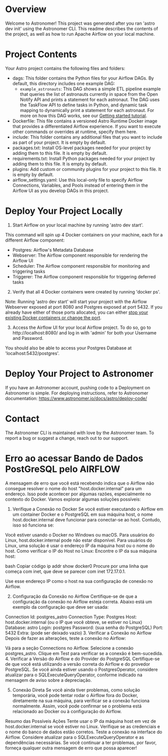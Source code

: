 Overview
========

Welcome to Astronomer! This project was generated after you ran 'astro dev init' using the Astronomer CLI. This readme describes the contents of the project, as well as how to run Apache Airflow on your local machine.

Project Contents
================

Your Astro project contains the following files and folders:

- dags: This folder contains the Python files for your Airflow DAGs. By default, this directory includes one example DAG:
    - `example_astronauts`: This DAG shows a simple ETL pipeline example that queries the list of astronauts currently in space from the Open Notify API and prints a statement for each astronaut. The DAG uses the TaskFlow API to define tasks in Python, and dynamic task mapping to dynamically print a statement for each astronaut. For more on how this DAG works, see our [Getting started tutorial](https://www.astronomer.io/docs/learn/get-started-with-airflow).
- Dockerfile: This file contains a versioned Astro Runtime Docker image that provides a differentiated Airflow experience. If you want to execute other commands or overrides at runtime, specify them here.
- include: This folder contains any additional files that you want to include as part of your project. It is empty by default.
- packages.txt: Install OS-level packages needed for your project by adding them to this file. It is empty by default.
- requirements.txt: Install Python packages needed for your project by adding them to this file. It is empty by default.
- plugins: Add custom or community plugins for your project to this file. It is empty by default.
- airflow_settings.yaml: Use this local-only file to specify Airflow Connections, Variables, and Pools instead of entering them in the Airflow UI as you develop DAGs in this project.

Deploy Your Project Locally
===========================

1. Start Airflow on your local machine by running 'astro dev start'.

This command will spin up 4 Docker containers on your machine, each for a different Airflow component:

- Postgres: Airflow's Metadata Database
- Webserver: The Airflow component responsible for rendering the Airflow UI
- Scheduler: The Airflow component responsible for monitoring and triggering tasks
- Triggerer: The Airflow component responsible for triggering deferred tasks

2. Verify that all 4 Docker containers were created by running 'docker ps'.

Note: Running 'astro dev start' will start your project with the Airflow Webserver exposed at port 8080 and Postgres exposed at port 5432. If you already have either of those ports allocated, you can either [stop your existing Docker containers or change the port](https://www.astronomer.io/docs/astro/cli/troubleshoot-locally#ports-are-not-available-for-my-local-airflow-webserver).

3. Access the Airflow UI for your local Airflow project. To do so, go to http://localhost:8080/ and log in with 'admin' for both your Username and Password.

You should also be able to access your Postgres Database at 'localhost:5432/postgres'.

Deploy Your Project to Astronomer
=================================

If you have an Astronomer account, pushing code to a Deployment on Astronomer is simple. For deploying instructions, refer to Astronomer documentation: https://www.astronomer.io/docs/astro/deploy-code/

Contact
=======

The Astronomer CLI is maintained with love by the Astronomer team. To report a bug or suggest a change, reach out to our support.

# Erro ao acessar Bando de Dados PostGreSQL pelo AIRFLOW
A mensagem de erro que você está recebendo indica que o Airflow não consegue resolver o nome do host "host.docker.internal" para um endereço. Isso pode acontecer por algumas razões, especialmente no contexto do Docker. Vamos explorar algumas soluções possíveis:

1. Verifique a Conexão no Docker
Se você estiver executando o Airflow em um container Docker e o PostgreSQL em sua máquina host, o nome host.docker.internal deve funcionar para conectar-se ao host. Contudo, isso só funciona se:

Você estiver usando o Docker no Windows ou macOS. Para usuários do Linux, host.docker.internal pode não estar disponível. Para usuários do Linux, uma solução é usar o endereço IP da máquina host ou o nome do host.
Como verificar o IP do Host no Linux:
Encontre o IP da sua máquina host:

bash
Copiar código
ip addr show docker0
Procure por uma linha que começa com inet, que deve se parecer com inet 172.17.0.1.

Use esse endereço IP como o host na sua configuração de conexão no Airflow.

2. Configuração da Conexão no Airflow
Certifique-se de que a configuração da conexão no Airflow esteja correta. Abaixo está um exemplo da configuração que deve ser usada:

Connection Id: postgres_astro
Connection Type: Postgres
Host: host.docker.internal (ou o IP que você obteve, se estiver no Linux)
Database: astro
Login: postgres
Password: (sua senha do PostgreSQL)
Port: 5432
Extra: (pode ser deixado vazio)
3. Verificar a Conexão no Airflow
Depois de fazer as alterações, teste a conexão no Airflow:

Vá para a seção Connections no Airflow.
Selecione a conexão postgres_astro.
Clique em Test para verificar se a conexão é bem-sucedida.
4. Verificar a Versão do Airflow e do Provider do PostgreSQL
Certifique-se de que você está utilizando a versão correta do Airflow e do provedor PostgreSQL. Se você ainda estiver usando o PostgresOperator, considere atualizar para o SQLExecuteQueryOperator, conforme indicado na mensagem de aviso sobre a depreciação.

5. Conexão Direta
Se você ainda tiver problemas, como solução temporária, você pode tentar rodar o Airflow fora do Docker, diretamente na sua máquina, para verificar se a conexão funciona normalmente. Assim, você pode confirmar se o problema está relacionado ao Docker ou à configuração do Airflow.

Resumo das Possíveis Ações
Tente usar o IP da máquina host em vez de host.docker.internal se você estiver no Linux.
Verifique se as credenciais e o nome do banco de dados estão corretos.
Teste a conexão na interface do Airflow.
Considere atualizar para o SQLExecuteQueryOperator e as dependências necessárias.
Se você continuar a ter problemas, por favor, forneça qualquer outra mensagem de erro que possa aparecer!